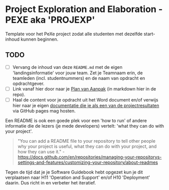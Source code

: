 # Project Exploration and Elaboration - PEXE aka 'PROJEXP'

Template voor het PeXe project zodat alle studenten met dezelfde start-inhoud kunnen beginnen.

## TODO

- [ ] Vervang de inhoud van deze `README.md` met de eigen 'landingsinformatie' voor jouw team. Zet je Teamnaam erin, de teamleden (incl. studentnummers) en de naam van opdracht en opdrachtgever.
- [ ] Link vanaf hier door naar je [Plan van Aanpak](/procesproducten/plan-van-aanpak) (in markdown hier in de repo).
- [ ] Haal de content voor je opdracht uit het Word document en/of verwijs hier naar je eigen [documentatie die je als een van de projectresultaten](https://aim-ene.github.io/pexe/docs/Projectresultaat/SoftwareGuidebook#github-pages) via GitHub pages mag hosten.

Een README is ook een goede plek voor een 'how to run' of andere informatie die de lezers (je mede developers) vertelt: 'what they can do with your project'.

> "You can add a README file to your repository to tell other people why your project is useful, what they can do with your project, and how they can use it." - https://docs.github.com/en/repositories/managing-your-repositorys-settings-and-features/customizing-your-repository/about-readmes

Tegen de tijd dat je je Software Guidebook hebt opgezet kun je dit verplaatsen naar H11 'Operation and Support' en/of H10 'Deployment' daarin. Dus richt in en verbeter het iteratief.
